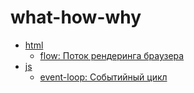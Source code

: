 # what-how-why

- [html](./html)
  - [flow: Поток рендеринга браузера](./html/flow/what.md)
- [js](./js)
  - [event-loop: Событийный цикл](./js/event-loop/what.md)